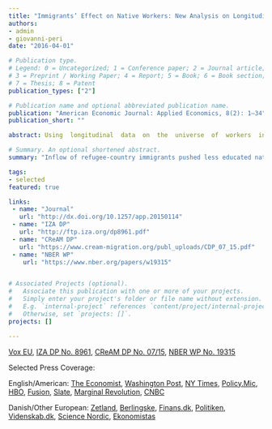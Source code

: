 ```yaml
---
title: "Immigrants’ Effect on Native Workers: New Analysis on Longitudinal Data"
authors:
- admin
- giovanni-peri
date: "2016-04-01"

# Publication type.
# Legend: 0 = Uncategorized; 1 = Conference paper; 2 = Journal article;
# 3 = Preprint / Working Paper; 4 = Report; 5 = Book; 6 = Book section;
# 7 = Thesis; 8 = Patent
publication_types: ["2"]

# Publication name and optional abbreviated publication name.
publication: "American Economic Journal: Applied Economics, 8(2): 1–34"
publication_short: ""

abstract: Using  longitudinal  data  on  the  universe  of  workers  in  Denmark  during the period 1991–2008, we track the labor market outcomes of low-skilled natives in response to an exogenous inflow of  low-skilled immigrants. We innovate on previous identification strategies by con-sidering  immigrants  distributed  across  municipalities  by  a  refugee  dispersal  policy  in  place  between  1986  and  1998.  We  find  that  an  increase  in  the  supply  of  refugee-country  immigrants  pushed  less  educated  native  workers  (especially  the  young  and  low-tenured  ones) to pursue less manual-intensive occupations. As a result immi-gration had positive effects on native unskilled wages, employment, and occupational mobility.

# Summary. An optional shortened abstract.
summary: "Inflow of refugee-country immigrants pushed less educated native workers to pursue less manual-intensive occupations. As a result wages and employment improved."

tags:
- selected
featured: true

links:
 - name: "Journal"
   url: "http://dx.doi.org/10.1257/app.20150114"
 - name: "IZA DP"
   url: "http://ftp.iza.org/dp8961.pdf"
 - name: "CReAM DP"
   url: "https://www.cream-migration.org/publ_uploads/CDP_07_15.pdf"
 - name: "NBER WP"
    url: "https://www.nber.org/papers/w19315"


# Associated Projects (optional).
#   Associate this publication with one or more of your projects.
#   Simply enter your project's folder or file name without extension.
#   E.g. `internal-project` references `content/project/internal-project/index.md`.
#   Otherwise, set `projects: []`.
projects: []

---
```

[Vox EU](https://voxeu.org/article/how-immigrants-and-job-mobility-help-low-skilled-workers), [IZA DP No. 8961](http://ftp.iza.org/dp8961.pdf), [	CReAM DP No. 07/15](https://www.cream-migration.org/publ_uploads/CDP_07_15.pdf), [NBER WP No. 19315](https://www.nber.org/papers/w19315)

Selected Press Coverage: 

English/American: [The Economist](https://www.economist.com/finance-and-economics/2016/01/23/for-good-or-ill), [Washington Post](https://www.washingtonpost.com/gdpr-consent/?next_url=https%3a%2f%2fwww.washingtonpost.com%2fnews%2fwonkblog%2fwp%2f2015%2f09%2f10%2fthe-big-myth-about-refugees%2f), [NY Times](https://www.nytimes.com/2015/09/19/opinion/europe-should-see-refugees-as-a-boon-not-a-burden.html?_r=0), [Policy.Mic](https://www.mic.com/articles/125020/what-would-happen-if-the-us-followed-germany-s-lead-and-accepted-thousands-more-refugees), [HBO](https://www.youtube.com/watch?v=umqvYhb3wf4&feature=youtu.be&t=11m6s), [Fusion](https://fusion.tv/video/205631/open-borders-immigration-america-with-jorge-ramos/), [Slate](https://slate.com/gdpr?redirect_uri=%2Fblogs%2Fmoneybox%2F2013%2F08%2F29%2Fimmigration_and_wages_in_denmark.html%3Fvia%3Dgdpr-consent&redirect_host=http%3A%2F%2Fwww.slate.com), [Marginal Revolution](https://marginalrevolution.com/marginalrevolution/2013/08/immigration-and-wages.html), [CNBC](https://www.cnbc.com/id/100999863?__source=yahoo%7Cfinance%7Cheadline%7Cheadline%7Cstory&par=yahoo&doc=100999863%7CImmigration%20&%20wages:%20Misl)

Danish/Other European: [Zetland](https://www.zetland.dk/historie/soBZWGL0-mOzRG1Gw-86c7c), [Berlingske](https://www.berlingske.dk/samfund/flygtninge-kan-skaffe-danskere-nye-job-med-hoejere-loen-0), [Finans.dk](https://finans.dk/protected/finans/okonomi/ECE8469713/danske-kvinder-kan-laere-fremtidens-flygtninge-vejen-ind-paa-arbejdsmarkedet/?ctxref=ext), [Politiken](https://politiken.dk/oekonomi/arbejdsmarked/art5481643/Dansk-analyse-v%C3%A6kker-opsigt-i-USA-Indvandring-har-gavnet-kortuddannede), [Videnskab.dk](https://videnskab.dk/kultur-samfund/indvandringen-har-givet-danskere-bedre-jobs-og-hojere-lon), [Science Nordic](https://sciencenordic.com/denmark-economics-immigration/immigrants-have-a-positive-effect-on-native-workers/1392530), [Ekonomistas](https://ekonomistas.se/2015/08/20/okad-specialisering-med-okad-invandring/)
